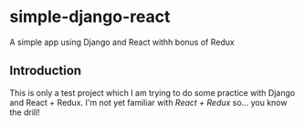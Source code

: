 # simple-django-react
A simple app using Django and React withh bonus of Redux

## Introduction
This is only a test project which I am trying to do some practice with Django and React + Redux.
I'm not yet familiar with *React + Redux* so... you know the drill!
